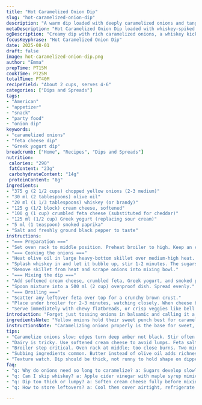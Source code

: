 ```yaml
---
title: "Hot Caramelized Onion Dip"
slug: "hot-caramelized-onion-dip"
description: "A warm dip loaded with deeply caramelized onions and tangy cream cheese, spiked with whiskey and smoked paprika instead of balsamic. Uses feta instead of cheddar for sharper punch and sour cream swapped for Greek yogurt for tang and texture. Slow-cooked onions bring out rich sweetness that cuts through creamy cheese. Broiled till bubbly with a golden crust on top. Serve with crunchy flatbreads or sliced veggies for contrast. Perfect for late-night snacking, party tables, or a savory appetizer when your usual dips feel tired."
metaDescription: "Hot Caramelized Onion Dip loaded with whiskey-spiked onions, creamy feta, and Greek yogurt. Broiled to bubbly crust. Cozy, savory snack for any occasion."
ogDescription: "Creamy dip with rich caramelized onions, a whiskey kick, and tangy feta. Broil for golden crust. Great with flatbreads or crisp veggies."
focusKeyphrase: "Hot Caramelized Onion Dip"
date: 2025-08-01
draft: false
image: hot-caramelized-onion-dip.png
author: "Emma"
prepTime: PT15M
cookTime: PT25M
totalTime: PT40M
recipeYield: "About 2 cups, serves 4-6"
categories: ["Dips and Spreads"]
tags:
- "American"
- "appetizer"
- "snack"
- "party food"
- "onion dip"
keywords:
- "caramelized onions"
- "feta cheese dip"
- "Greek yogurt dip"
breadcrumb: ["Home", "Recipes", "Dips and Spreads"]
nutrition: 
 calories: "290"
 fatContent: "23g"
 carbohydrateContent: "14g"
 proteinContent: "8g"
ingredients:
- "375 g (2 1/2 cups) chopped yellow onions (2-3 medium)"
- "30 ml (2 tablespoons) olive oil"
- "20 ml (1 1/3 tablespoons) whiskey (or brandy)"
- "125 g (1/2 block) cream cheese, softened"
- "100 g (1 cup) crumbled feta cheese (substituted for cheddar)"
- "125 ml (1/2 cup) Greek yogurt (replacing sour cream)"
- "5 ml (1 teaspoon) smoked paprika"
- "Salt and freshly ground black pepper to taste"
instructions:
- "=== Preparation ==="
- "Set oven rack to middle position. Preheat broiler to high. Keep an eye; broilers can burn fast."
- "=== Cooking the onions ==="
- "Heat olive oil in large heavy-bottom skillet over medium-high heat. Toss in chopped onions all at once. Stir frequently but allow edges to brown and crisp slightly – you want that deep amber color without burning. Sounds of sizzling, the aroma changes from sharp to sweet and musty, take your time here, around 20 minutes. When onions start sticking, scrape them off the pan bottom; that's flavor developing."
- "Splash whiskey in and let it bubble up, stir 1-2 minutes. The sugars react with alcohol; smell changes—fruity, warm. Don’t rush vinegar replacements or you lose balance."
- "Remove skillet from heat and scrape onions into mixing bowl."
- "=== Mixing the dip ==="
- "Add softened cream cheese, crumbled feta, Greek yogurt, and smoked paprika. Salt and pepper to taste. Stir vigorously until uniform. Texture should be thick, not runny. Adjust seasoning now; feta adds saltiness, so taste as you go."
- "Spoon mixture into a 500 ml (2 cup) ovenproof dish. Spread evenly."
- "=== Broiling ==="
- "Scatter any leftover feta over top for a crunchy brown crust."
- "Place under broiler for 2-3 minutes, watching closely. When cheese bubbles, edges brown and smell toasty, pull it out. Don't wander off—broilers burn fast."
- "Serve immediately with chewy flatbreads, or crisp veggies like bell peppers or jicama slices. Keeps warm a little but best eaten right away."
introduction: "Forget just tossing onions in balsamic and calling it a day. Learned the hard way—balsamic can get sickly if overcooked or not caramelized right. Switched to whiskey this time—adds smoky, boozy notes without clashing. Onions need patience; you’ll know by their richness, deep golden edges, not burnt black. Onions’ initial harshness fades into mellow sweetness after at least 15 minutes slow cooking, key step. The sharp tang of feta cuts the cream cheese’s dreaminess, and Greek yogurt keeps the dip light but creamy—a little thicker than sour cream, so dips stick better to whatever you scoop with. Broiling last minute makes the top crackly, balancing the softness inside. This is for those evenings when you want something cozy, flavorful, but not fussed about perfect plating or complicated prep."
ingredientsNote: "Yellow onions hold their sweet punch best for caramelizing; avoid white or red as their flavors differ—white can be sharper, red may stain and turn bitter. Olive oil is standard but butter can work, adds richness but watch for browning speed. Whiskey or brandy replaces balsamic vinegar here to avoid the vinegar’s acetic sharpness and add a warming aroma—if none available, try a tablespoon of apple cider vinegar with 5 ml maple syrup for balance. Feta cheese is the wild card; crumbled feta brings salt and tang but avoid overly briny or creamy fresh feta—the drier, crumbly kind integrates better. Greek yogurt replaces sour cream to reduce fat slightly and add protein, plus it won't separate when warmed if good quality is used. Smoked paprika gives complexity, but a pinch of cayenne or chili powder works for heat if desired. Salt carefully after mixing cheeses; feta is salty."
instructionsNote: "Caramelizing onions properly is the base for sweet, rich flavor here. Patience matters more than time—watch edges turn dark amber, not burnt black spots. Stir often but not constantly; letting onions sit a bit aids caramelization. Adding whiskey towards the end lets alcohol cook off while infusing flavor; too early and it can burn off or taste raw. Mixing cheeses warm but not hot prevents clumping. If dip seems too thick to mix evenly, add a splash of milk or more Greek yogurt to loosen. Broiling is the final show—watch it like a hawk; 2 minutes can turn to 5 quickly and shift from golden crust to charred disaster. Remove once cheese bubbles, tops just turning golden. Serve hot—dip cools fast, toughens up. If prepping ahead, make up to layering in dish, refrigerate, then broil just before serving to revive texture and warmth. Avoid microwaving leftovers—cheese can split and texture turns grainy."
tips:
- "Caramelize onions slow; edges turn deep amber not black. Stir often but don’t obsess. Let sugars develop; smell changes from sharp to sweet and musty—key timing hint. If sticking starts scrap off pan bottom, that’s flavor doing work. Whiskey adds boozy aroma, add near end or burns off useless. If no whiskey, splash apple cider vinegar plus maple syrup — balance sharp and sweet works fine."
- "Dairy is tricky. Use softened cream cheese to avoid lumps. Feta saltiness can ruin balance — taste before adding salt. Greek yogurt replaces sour cream, thicker texture so dip clings better. If too thick to mix, loosen with splash milk or more yogurt. Keep mixture warm but not hot when mixing to prevent clumps. Leftover feta on top under broiler crisps nicely; watch closely or browns too fast."
- "Broiler step critical. Oven rack at middle; too close burns. Two minutes max usually. Watch cheese bubble, edges brown, smell shifts toasty nutty. Don’t wander off — broiler jumps from golden to charred in seconds. If prepping ahead, refrigerate before broiling. Reheat fast under broiler to revive crust and warmth; microwaving ruins texture, cheese splits, dip grainy."
- "Subbing ingredients common. Butter instead of olive oil adds richness but watch fast browning. White onions sharper, red onions stain or bitter — yellow onions best for caramelizing sweet flavor baseline. If smoky paprika not on hand, cayenne or chili powder add heat, complexity, but less smoky aroma. Whiskey or brandy preferable for warm notes, try same quantity if swapping vinegar; vinegar sharpness changes flavor profile entirely."
- "Texture watch. Dip should be thick, not runny to hold shape on dippers. Stir vigorously for uniformity but don’t overmix; heat breaks cheeses if too hot. When scraping from skillet, get all sticky bits — those caramelized sugars matter. Serve immediately hot. Dip cools quickly then thickens and toughens. Veggie crunch contrast like bell pepper or jicama slices balance softness. Flatbreads add chew, size matters for portion control."
faq:
- "q: Why do onions need so long to caramelize? a: Sugars develop slowly, edges turn amber, not dark black. Smell shifts from sharp to musty sweet. Stir often but let rest; burning ruins it. Time not exact depends on onion moisture, pan temp."
- "q: Can I skip whiskey? a: Apple cider vinegar with maple syrup mimics balance. Whiskey adds smoky boozy aroma otherwise missing. Add near end with onions bubbling. Adds depth but if off-limits, vinegar swap works but taste differs."
- "q: Dip too thick or lumpy? a: Soften cream cheese fully before mixing. Add splash milk or more Greek yogurt if too stiff. Warm cheeses gently to avoid clumps, stir vigorously but don’t overheat. Clumps mean temp issue or dry cheese."
- "q: How to store leftovers? a: Cool then cover airtight, refrigerate up to 3 days. Reheat under broiler for crust revival only. Avoid microwave—cheese splits, texture grainy. If prepping before serving day, make base then broil last moment."

---
```

